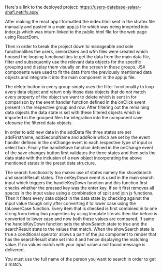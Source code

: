 Here's a link to the deployed project: https://users-database-salaar-shafi.netlify.app/


After making the react app I formatted the index.html sent in the stratex file manually and pasted in a main app.js file which was being imoprted into index.js which was inturn linked to the public html file for the web page using ReactDom. 

Then in order to break the project down to manageable and sole functionalities the users, seniorUsers and wfm files were created which housed the looping functionalities to get the data from the main data file, filter and subsequently use the relevant data objects for the specific grouping and display them visually on the screen in these groups. JSX components were used to fit the data from the previously mentioned data objects and integrate it into the main component in the app.js file.   

The delete button in every group simply uses the filter functionality to loop every data object and return only those data objects that do not match every property of the object we want to delete which is sent in for comparison by the event handler function defined in the onClick event present in the respective group and row. After filtering out the remaining data objects the data state is set with these filtered objects which is imported in the grouped files for integration into the component save ofcourse the filtered data objects. 

In order to add new data in the addData file three states are set addFirstName, addSecondName and addRole which are set by the event handler defined in the onChange event in each respective type of input or select box. Finally the handleSave function defined in the onChange event of the save changes button first validates the three states and then sets the data state with the inclusion of a new object incorporating the above mentioned states in the preset data structure.

The search functionality too makes use of states namely the showSearch and searchResult states. The onKeyDown event is used in the main search input which triggers the handleKeyDown function and this function first checks whether the pressed key was the enter key. If so it first removes all spaces in the input value using a combination of split and join js functions. Then it filters every data object in the data state by checking against the input value though only after converting it to lower case using the toLowerCase function. Every item that is checked is first combined in to one string from being two properties by using template literals then like before is converted to lower case and now both these values are compared. If same the handleKeyDown function sets the showSearch state to true and the searchResult state to the values that match. When the showSearch state is true a conditional operator allows a part of the jsx component to render that has the searchResult state set into it and hence displaying the matching value. If no values match with your input value a not found message is delivered.

You must use the full name of the person you want to search in order to get a match.

